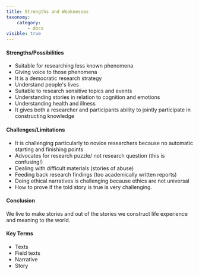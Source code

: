 ```yaml
---
title: Strengths and Weaknesses
taxonomy:
    category:
        - docs
visible: true
---
```


#### Strengths/Possibilities

- Suitable for researching less known phenomena
- Giving voice to those phenomena
- It is a democratic research strategy
- Understand people's lives
- Suitable to research sensitive topics and events
- Understanding stories in relation to cognition and emotions
- Understanding health and illness
- It gives both a researcher and participants ability to jointly participate in constructing knowledge

#### Challenges/Limitations

- It is challenging particularly to novice researchers because no automatic starting and finishing points
- Advocates for research puzzle/ not research question (this is confusing!)
- Dealing with difficult materials (stories of abuse)
- Feeding back research findings (too academically written reports)
- Doing ethical narratives is challenging because ethics are not universal
- How to prove if the told story is true is very challenging.

#### Conclusion

We live to make stories and out of the stories we construct life experience and meaning to the world.

#### Key Terms

- Texts
- Field texts
- Narrative
- Story
